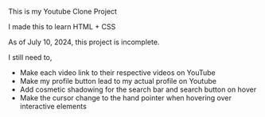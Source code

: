 This is my Youtube Clone Project

I made this to learn HTML + CSS

As of July 10, 2024, this project is incomplete.

I still need to,
- Make each video link to their respective videos on YouTube
- Make my profile button lead to my actual profile on Youtube
- Add cosmetic shadowing for the search bar and search button on hover
- Make the cursor change to the hand pointer when hovering over interactive elements
